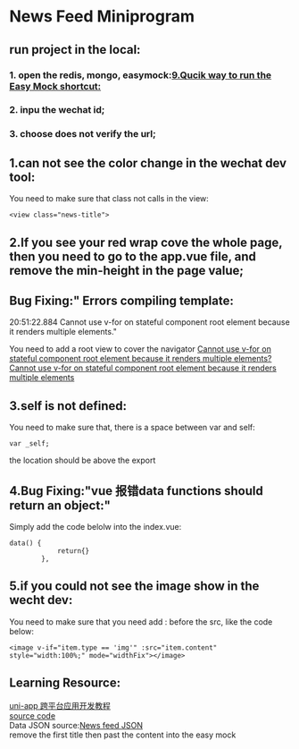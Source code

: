 # News Feed Miniprogram  
## run project in the local: 
### 1. open the redis, mongo, easymock:[9.Qucik way to run the Easy Mock shortcut:](https://github.com/GlennOu66304/Uniapp-Mini-Program-Development)
### 2. inpu the wechat id;
### 3. choose does not verify the url;

## 1.can not see the color change in the wechat dev tool:
You need to make sure that class not calls in the view:  
```
<view class="news-title">
```
## 2.If you see your red wrap cove the whole page, then you need to go to the app.vue file, and remove the min-height in the page value;  

 ## Bug Fixing:" Errors compiling template:
20:51:22.884   Cannot use v-for on stateful component root element because it renders multiple elements."  

You need to add a root view to cover the navigator
[Cannot use v-for on stateful component root element because it renders multiple elements?](https://stackoverflow.com/questions/44193822/cannot-use-v-for-on-stateful-component-root-element-because-it-renders-multiple/45200570)  
[Cannot use v-for on stateful component root element because it renders multiple elements](https://blog.csdn.net/rj2017211811/article/details/104325983)  

## 3.self is not defined:  
You need to make sure that, there is a space between var and self:  
```
var _self;
```
the location should be above the export
## 4.Bug Fixing:"vue 报错data functions should return an object:"
Simply add the code belolw into the index.vue:
```
data() {
			return{}
		},
```
## 5.if you could not see the image show in the wecht dev:  

You need to make sure that you need add : before the src, like the code below:  
```
<image v-if="item.type == 'img'" :src="item.content" style="width:100%;" mode="widthFix"></image>
```
## Learning Resource: 

[uni-app 跨平台应用开发教程](https://ke.qq.com/user/index/index.html#/plan/cid=323825&tid=100384338&term_id=100384338)  
[source code](https://ke.qq.com/course/323825)  
Data JSON source:[News feed JSON](https://github.com/GlennOu66304/Uniapp-Mini-Program-Development/blob/master/News%20feed%20JSON)       
remove the first title then past the content into the easy mock
